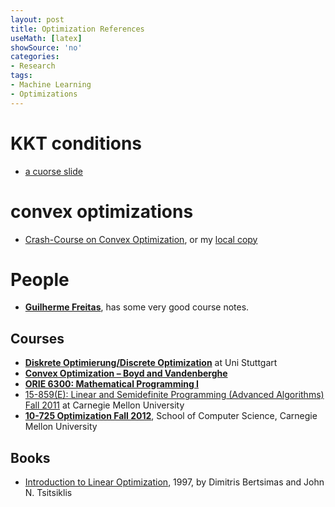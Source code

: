 ```yaml
---
layout: post
title: Optimization References
useMath: [latex]
showSource: 'no'
categories:
- Research
tags:
- Machine Learning
- Optimizations
---
```






# KKT conditions
 - [a cuorse slide][5]

# convex optimizations
 - [Crash-Course on Convex Optimization][9], or my [local copy][10]

# People
 - [**Guilherme Freitas**][8], has some very good course notes.

## Courses
 - [**Diskrete Optimierung/Discrete Optimization**][1] at Uni Stuttgart
 - [**Convex Optimization – Boyd and Vandenberghe**][7]
 - [**ORIE 6300: Mathematical Programming I**][3]
 - [15-859(E): Linear and Semidefinite Programming (Advanced Algorithms) Fall 2011][2] at Carnegie Mellon University
 - [**10-725 Optimization Fall 2012**][6], School of Computer Science, Carnegie Mellon University


## Books
 - [Introduction to Linear Optimization][4], 1997, by Dimitris Bertsimas and John N. Tsitsiklis 


[10]: /pdf/math/convexopt.pdf
[9]: http://people.hss.caltech.edu/~gpf/static/convexopt.pdf
[8]: http://people.hss.caltech.edu/~gpf/
[7]: http://web.stanford.edu/~boyd/cvxbook/
[6]: https://www.cs.cmu.edu/~ggordon/10725-F12/
[5]: https://www.cs.cmu.edu/~ggordon/10725-F12/slides/16-kkt.pdf
[4]: http://book.douban.com/subject/2157943/
[3]: http://people.orie.cornell.edu/dpw/orie6300/
[2]: http://www.cs.cmu.edu/afs/cs.cmu.edu/academic/class/15859-f11/www/
[1]: http://www.fmi.uni-stuttgart.de/alg/lehre/ws15/discrete-optimization-ws-1516/